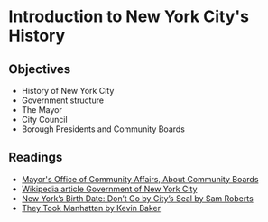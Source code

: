 # Introduction to New York City's History

## Objectives  

* History of New York City
* Government structure
* The Mayor
* City Council
* Borough Presidents and Community Boards



## Readings
* [Mayor's Office of Community Affairs, About Community Boards](http://www.nyc.gov/html/cau/html/cb/about.shtml)
* [Wikipedia article Government of New York City](https://en.wikipedia.org/wiki/Government_of_New_York_City)
* [New York’s Birth Date: Don’t Go by City’s Seal by Sam Roberts](http://web.archive.org/web/20150419055524/http://www.nytimes.com/2008/07/14/nyregion/14seal.html?pagewanted=all)
* [They Took Manhattan by Kevin Baker](http://www.nytimes.com/2004/04/04/books/they-took-manhattan.html?_r=0)